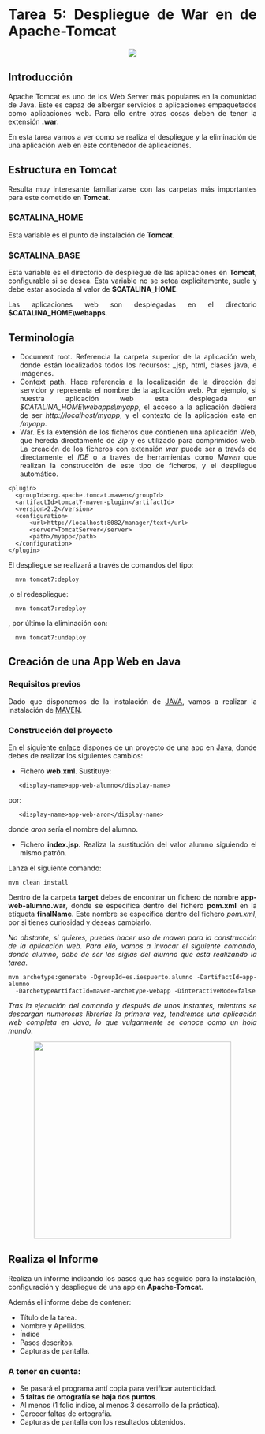 <div align="justify">

# Tarea 5: Despliegue de War en de Apache-Tomcat

<div align="center">
  <img src="http://tomcat.apache.org/res/images/tomcat.png"  />
</div>

## Introducción

  Apache Tomcat es uno de los Web Server más populares en la comunidad de Java. Este es capaz de albergar servicios o aplicaciones empaquetados como aplicaciones web. Para ello entre otras cosas deben de tener la extensión __.war__.

  En esta tarea vamos a ver como se realiza el despliegue y la eliminación de una aplicación web en este contenedor de aplicaciones.

## Estructura en Tomcat  

  Resulta muy interesante familiarizarse con las carpetas más importantes para este cometido en __Tomcat__.

### $CATALINA_HOME

  Esta variable es el punto de instalación de __Tomcat__.

### $CATALINA_BASE  

  Esta variable es el directorio de despliegue de las aplicaciones en __Tomcat__, configurable si se desea. Esta variable no se setea explícitamente, suele y debe estar asociada al valor de __$CATALINA_HOME__.

  Las aplicaciones web son desplegadas en el directorio __$CATALINA_HOME\webapps__.

## Terminología

  -  Document root. Referencia la carpeta superior de la aplicación web, donde están localizados todos los recursos: _jsp, html, clases java, e imágenes.
  - Context path. Hace referencia a la localización de la dirección del servidor y representa el nombre de la aplicación web.
  Por ejemplo, si nuestra aplicación web esta desplegada en _$CATALINA_HOME\webapps\myapp_, el acceso a la aplicación debiera de ser _http://localhost/myapp_, y el contexto de la aplicación esta en _/myapp_.
  - War. Es la extensión de los ficheros que contienen una aplicación Web, que hereda directamente de _Zip_ y es utilizado para comprimidos web. La creación de los ficheros con extensión _war_ puede ser a través de directamente el _IDE_ o a través de herramientas como _Maven_ que realizan la construcción de este tipo de ficheros, y el despliegue automático.
  ```
  <plugin>
    <groupId>org.apache.tomcat.maven</groupId>
    <artifactId>tomcat7-maven-plugin</artifactId>
    <version>2.2</version>
    <configuration>
        <url>http://localhost:8082/manager/text</url>
        <server>TomcatServer</server>
        <path>/myapp</path>
    </configuration>
  </plugin>
  ```
  El despliegue se realizará a través de comandos del tipo:
```console
  mvn tomcat7:deploy
```
  ,o el redespliegue:
```console
  mvn tomcat7:redeploy
```
  , por último la eliminación con:
```console
  mvn tomcat7:undeploy
```

## Creación de una App Web en Java

### Requisitos previos

  Dado que disponemos de la instalación de [JAVA](../../../comun/JDK.md), vamos a realizar la instalación de [MAVEN](../../../comun/MAVEN.md).

### Construcción del proyecto

  En el siguiente [enlace](https://github.com/jpexposito/docencia/tree/master/comun/ejemplos/java/app-web-demo) dispones de un proyecto de una app en [Java](../../../comun/ejemplos/java), donde debes de realizar los siguientes cambios:
  - Fichero __web.xml__. Sustituye:

```console
   <display-name>app-web-alumno</display-name>  
```

  por:

```console
   <display-name>app-web-aron</display-name>
  ```

  donde _aron_ sería el nombre del alumno.
  - Fichero __index.jsp__. Realiza la sustitución del valor alumno siguiendo el mismo patrón.

  Lanza el siguiente comando:
  ```console
  mvn clean install
  ```
  Dentro de la carpeta __target__ debes de encontrar un fichero de nombre __app-web-alumno.war__, donde se especifica dentro del fichero __pom.xml__ en la etiqueta __finalName__. Este nombre se especifica dentro del fichero _pom.xml_, por si tienes curiosidad y deseas cambiarlo.

  _No obstante, si quieres, puedes hacer uso de maven para la construcción de la aplicación web. Para ello, vamos a invocar el siguiente comando, donde alumno, debe de ser las siglas del alumno que esta realizando la tarea_.

  ```console
  mvn archetype:generate -DgroupId=es.iespuerto.alumno -DartifactId=app-alumno
    -DarchetypeArtifactId=maven-archetype-webapp -DinteractiveMode=false
  ```  
  _Tras la ejecución del comando y después de unos instantes, mientras se descargan numerosas librerías la primera vez, tendremos una aplicación web completa en Java, lo que vulgarmente se conoce como un hola mundo_.


<div align="center">
  <img width="400px" src="http://josecostaros.es/wp-content/uploads/2013/04/hola_mundo-676x450.jpg"  />
</div>


## Realiza el Informe

  Realiza un informe indicando los pasos que has seguido para la instalación, configuración y despliegue de una app en  __Apache-Tomcat__.

  Además el informe debe de contener:
   - Título de la tarea.
   - Nombre y Apellidos.
   - Índice
   - Pasos descritos.
   - Capturas de pantalla.

### A tener en cuenta:

  - Se pasará el programa antí copia para verificar autenticidad.
  - __5 faltas de ortografía se baja dos puntos__.
  - Al menos (1 folio índice, al menos 3 desarrollo de la práctica).
  - Carecer faltas de ortografía.
  - Capturas de pantalla con los resultados obtenidos.
</div>
